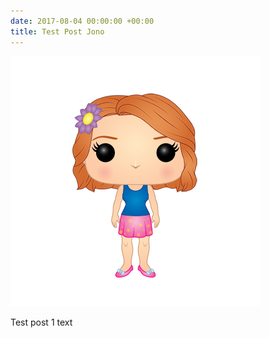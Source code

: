 ```yaml
---
date: 2017-08-04 00:00:00 +00:00
title: Test Post Jono
---
```



![](/uploads/2017/08/04/3772f87517ed3fde4889542e125a36ae.png)

Test post 1 text